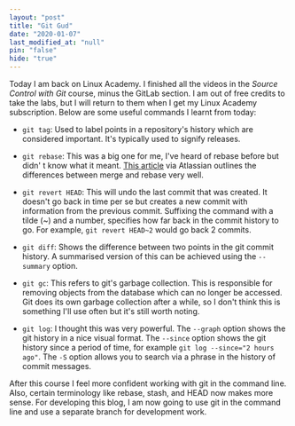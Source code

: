 ```yaml
---
layout: "post"
title: "Git Gud"
date: "2020-01-07"
last_modified_at: "null"
pin: "false"
hide: "true"
---
```


Today I am back on Linux Academy. I finished all the videos in the _Source
Control with Git_ course, minus the GitLab section. I am out of free credits to
take the labs, but I will return to them when I get my Linux Academy
subscription. Below are some useful commands I learnt from today:

- `git tag`: Used to label points in a repository's history which are considered
  important. It's typically used to signify releases.

- `git rebase`: This was a big one for me, I've heard of rebase before but didn'
  t know what it
  meant. [This article](https://www.atlassian.com/git/tutorials/merging-vs-rebasing)
  via Atlassian outlines the differences between merge and rebase very well.

- `git revert HEAD`: This will undo the last commit that was created. It doesn't
  go back in time per se but creates a new commit with information from the
  previous commit. Suffixing the command with a tilde (~) and a number,
  specifies how far back in the commit history to go. For
  example, `git revert HEAD~2` would go back 2 commits.

- `git diff`: Shows the difference between two points in the git commit history.
  A summarised version of this can be achieved using the `--summary` option.

- `git gc`: This refers to git's garbage collection. This is responsible for
  removing objects from the database which can no longer be accessed. Git does
  its own garbage collection after a while, so I don't think this is something
  I'll use often but it's still worth noting.

- `git log`: I thought this was very powerful. The `--graph` option shows the
  git history in a nice visual format. The `--since` option shows the git
  history since a period of time, for example `git log --since="2 hours ago"`.
  The `-S` option allows you to search via a phrase in the history of commit
  messages.

After this course I feel more confident working with git in the command line.
Also, certain terminology like rebase, stash, and HEAD now makes more sense. For
developing this blog, I am now going to use git in the command line and use a
separate branch for development work.
